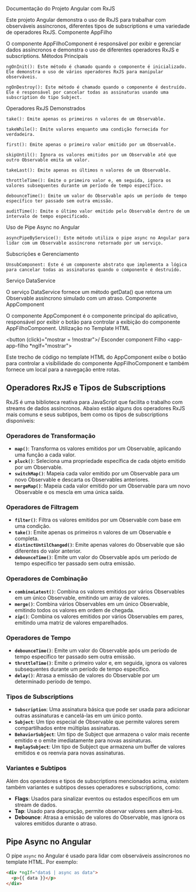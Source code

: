 Documentação do Projeto Angular com RxJS

Este projeto Angular demonstra o uso de RxJS para trabalhar com observáveis assíncronos, diferentes tipos de subscriptions e uma variedade de operadores RxJS.
Componente AppFilho

O componente AppFilhoComponent é responsável por exibir e gerenciar dados assíncronos e demonstra o uso de diferentes operadores RxJS e subscriptions.
Métodos Principais

    ngOnInit(): Este método é chamado quando o componente é inicializado. Ele demonstra o uso de vários operadores RxJS para manipular observáveis.

    ngOnDestroy(): Este método é chamado quando o componente é destruído. Ele é responsável por cancelar todas as assinaturas usando uma subscription do tipo Subject.

Operadores RxJS Demonstrados

    take(): Emite apenas os primeiros n valores de um Observable.

    takeWhile(): Emite valores enquanto uma condição fornecida for verdadeira.

    first(): Emite apenas o primeiro valor emitido por um Observable.

    skipUntil(): Ignora os valores emitidos por um Observable até que outro Observable emita um valor.

    takeLast(): Emite apenas os últimos n valores de um Observable.

    throttleTime(): Emite o primeiro valor e, em seguida, ignora os valores subsequentes durante um período de tempo específico.

    debounceTime(): Emite um valor do Observable após um período de tempo específico ter passado sem outra emissão.

    auditTime(): Emite o último valor emitido pelo Observable dentro de um intervalo de tempo especificado.

Uso de Pipe Async no Angular

    asyncPipeByService(): Este método utiliza o pipe async no Angular para lidar com um Observable assíncrono retornado por um serviço.

Subscrições e Gerenciamento

    UnsubComponent: Este é um componente abstrato que implementa a lógica para cancelar todas as assinaturas quando o componente é destruído.

Serviço DataService

O serviço DataService fornece um método getData() que retorna um Observable assíncrono simulado com um atraso.
Componente AppComponent

O componente AppComponent é o componente principal do aplicativo, responsável por exibir o botão para controlar a exibição do componente AppFilhoComponent.
Utilização no Template HTML


<button (click)="mostrar = !mostrar">/ Esconder component Filho</button>
<app-app-filho *ngIf="mostrar"></app-app-filho>
<router-outlet></router-outlet>

Este trecho de código no template HTML do AppComponent exibe o botão para controlar a visibilidade do componente AppFilhoComponent e também fornece um local para a navegação entre rotas.

## Operadores RxJS e Tipos de Subscriptions

RxJS é uma biblioteca reativa para JavaScript que facilita o trabalho com streams de dados assíncronos. Abaixo estão alguns dos operadores RxJS mais comuns e seus subtipos, bem como os tipos de subscriptions disponíveis:

### Operadores de Transformação

- **`map()`**: Transforma os valores emitidos por um Observable, aplicando uma função a cada valor.
- **`pluck()`**: Seleciona uma propriedade específica de cada objeto emitido por um Observable.
- **`switchMap()`**: Mapeia cada valor emitido por um Observable para um novo Observable e descarta os Observables anteriores.
- **`mergeMap()`**: Mapeia cada valor emitido por um Observable para um novo Observable e os mescla em uma única saída.

### Operadores de Filtragem

- **`filter()`**: Filtra os valores emitidos por um Observable com base em uma condição.
- **`take()`**: Emite apenas os primeiros n valores de um Observable e completa.
- **`distinctUntilChanged()`**: Emite apenas valores do Observable que são diferentes do valor anterior.
- **`debounceTime()`**: Emite um valor do Observable após um período de tempo específico ter passado sem outra emissão.

### Operadores de Combinação

- **`combineLatest()`**: Combina os valores emitidos por vários Observables em um único Observable, emitindo um array de valores.
- **`merge()`**: Combina vários Observables em um único Observable, emitindo todos os valores em ordem de chegada.
- **`zip()`**: Combina os valores emitidos por vários Observables em pares, emitindo uma matriz de valores emparelhados.

### Operadores de Tempo

- **`debounceTime()`**: Emite um valor do Observable após um período de tempo específico ter passado sem outra emissão.
- **`throttleTime()`**: Emite o primeiro valor e, em seguida, ignora os valores subsequentes durante um período de tempo específico.
- **`delay()`**: Atrasa a emissão de valores do Observable por um determinado período de tempo.

### Tipos de Subscriptions

- **`Subscription`**: Uma assinatura básica que pode ser usada para adicionar outras assinaturas e cancelá-las em um único ponto.
- **`Subject`**: Um tipo especial de Observable que permite valores serem compartilhados entre múltiplas assinaturas.
- **`BehaviorSubject`**: Um tipo de Subject que armazena o valor mais recente emitido e o emite imediatamente para novas assinaturas.
- **`ReplaySubject`**: Um tipo de Subject que armazena um buffer de valores emitidos e os reenvia para novas assinaturas.

### Variantes e Subtipos

Além dos operadores e tipos de subscriptions mencionados acima, existem também variantes e subtipos desses operadores e subscriptions, como:

- **Flags**: Usados para sinalizar eventos ou estados específicos em um stream de dados.
- **Tap**: Usado para depuração, permite observar valores sem alterá-los.
- **Debounce**: Atrasa a emissão de valores do Observable, mas ignora os valores emitidos durante o atraso.

## Pipe Async no Angular

O pipe `async` no Angular é usado para lidar com observáveis assíncronos no template HTML. Por exemplo:

```html
<div *ngIf="data$ | async as data">
  <p>{{ data }}</p>
</div>
